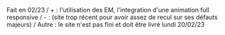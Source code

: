 Fait en 02/23 / + : l'utilisation des EM, l'integration d'une animation full responsive / - : (site trop récent pour avoir assez de recul sur ses défauts majeurs) / Autre : le site n'est pas fini et doit être livré lundi 20/02/23
